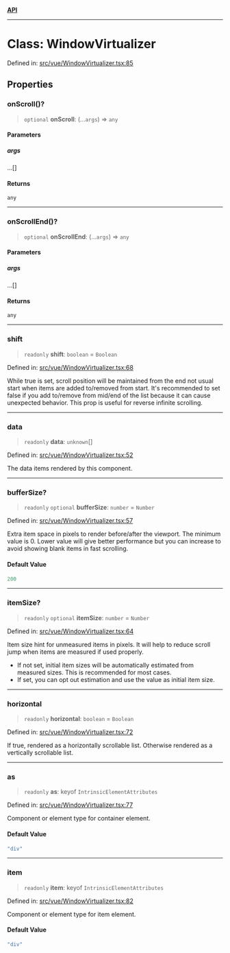 [**API**](../../API.md)

***

# Class: WindowVirtualizer

Defined in: [src/vue/WindowVirtualizer.tsx:85](https://github.com/inokawa/virtua/blob/34eed8b48e1c1faedc2591408cf599f908a493e8/src/vue/WindowVirtualizer.tsx#L85)

## Properties

### onScroll()?

> `optional` **onScroll**: (...`args`) => `any`

#### Parameters

##### args

...\[\]

#### Returns

`any`

***

### onScrollEnd()?

> `optional` **onScrollEnd**: (...`args`) => `any`

#### Parameters

##### args

...\[\]

#### Returns

`any`

***

### shift

> `readonly` **shift**: `boolean` = `Boolean`

Defined in: [src/vue/WindowVirtualizer.tsx:68](https://github.com/inokawa/virtua/blob/34eed8b48e1c1faedc2591408cf599f908a493e8/src/vue/WindowVirtualizer.tsx#L68)

While true is set, scroll position will be maintained from the end not usual start when items are added to/removed from start. It's recommended to set false if you add to/remove from mid/end of the list because it can cause unexpected behavior. This prop is useful for reverse infinite scrolling.

***

### data

> `readonly` **data**: `unknown`[]

Defined in: [src/vue/WindowVirtualizer.tsx:52](https://github.com/inokawa/virtua/blob/34eed8b48e1c1faedc2591408cf599f908a493e8/src/vue/WindowVirtualizer.tsx#L52)

The data items rendered by this component.

***

### bufferSize?

> `readonly` `optional` **bufferSize**: `number` = `Number`

Defined in: [src/vue/WindowVirtualizer.tsx:57](https://github.com/inokawa/virtua/blob/34eed8b48e1c1faedc2591408cf599f908a493e8/src/vue/WindowVirtualizer.tsx#L57)

Extra item space in pixels to render before/after the viewport. The minimum value is 0. Lower value will give better performance but you can increase to avoid showing blank items in fast scrolling.

#### Default Value

```ts
200
```

***

### itemSize?

> `readonly` `optional` **itemSize**: `number` = `Number`

Defined in: [src/vue/WindowVirtualizer.tsx:64](https://github.com/inokawa/virtua/blob/34eed8b48e1c1faedc2591408cf599f908a493e8/src/vue/WindowVirtualizer.tsx#L64)

Item size hint for unmeasured items in pixels. It will help to reduce scroll jump when items are measured if used properly.

- If not set, initial item sizes will be automatically estimated from measured sizes. This is recommended for most cases.
- If set, you can opt out estimation and use the value as initial item size.

***

### horizontal

> `readonly` **horizontal**: `boolean` = `Boolean`

Defined in: [src/vue/WindowVirtualizer.tsx:72](https://github.com/inokawa/virtua/blob/34eed8b48e1c1faedc2591408cf599f908a493e8/src/vue/WindowVirtualizer.tsx#L72)

If true, rendered as a horizontally scrollable list. Otherwise rendered as a vertically scrollable list.

***

### as

> `readonly` **as**: keyof `IntrinsicElementAttributes`

Defined in: [src/vue/WindowVirtualizer.tsx:77](https://github.com/inokawa/virtua/blob/34eed8b48e1c1faedc2591408cf599f908a493e8/src/vue/WindowVirtualizer.tsx#L77)

Component or element type for container element.

#### Default Value

```ts
"div"
```

***

### item

> `readonly` **item**: keyof `IntrinsicElementAttributes`

Defined in: [src/vue/WindowVirtualizer.tsx:82](https://github.com/inokawa/virtua/blob/34eed8b48e1c1faedc2591408cf599f908a493e8/src/vue/WindowVirtualizer.tsx#L82)

Component or element type for item element.

#### Default Value

```ts
"div"
```
